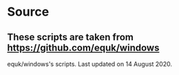 # Source
These scripts are taken from https://github.com/equk/windows
---
equk/windows's scripts. Last updated on 14 August 2020.
